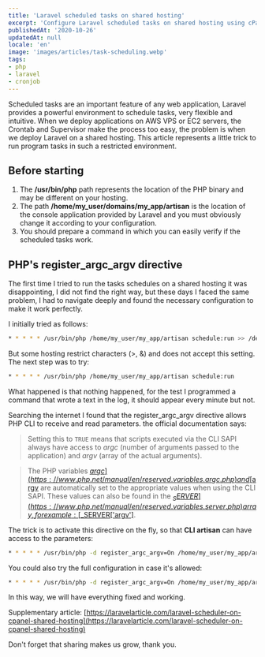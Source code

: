 ```yaml
---
title: 'Laravel scheduled tasks on shared hosting'
excerpt: 'Configure Laravel scheduled tasks on shared hosting using cPanel, cronJobs with the power of PHP. '
publishedAt: '2020-10-26'
updatedAt: null
locale: 'en'
image: 'images/articles/task-scheduling.webp'
tags:
- php
- laravel
- cronjob
---
```


Scheduled tasks are an important feature of any web application, Laravel provides a powerful environment to schedule tasks, very flexible and intuitive. When we deploy applications on AWS VPS or EC2 servers, the Crontab and Supervisor make the process too easy, the problem is when we deploy Laravel on a shared hosting. This article represents a little trick to run program tasks in such a restricted environment.

## Before starting

1.  The **/usr/bin/php** path represents the location of the PHP binary and may be different on your hosting.
2.  The path **/home/my_user/domains/my_app/artisan** is the location of the console application provided by Laravel and you must obviously change it according to your configuration.
3.  You should prepare a command in which you can easily verify if the scheduled tasks work.

## PHP's register_argc_argv directive

The first time I tried to run the tasks schedules on a shared hosting it was disappointing, I did not find the right way, but these days I faced the same problem, I had to navigate deeply and found the necessary configuration to make it work perfectly.

I initially tried as follows:

```bash
* * * * * /usr/bin/php /home/my_user/my_app/artisan schedule:run >> /dev/null 2>&1
```

But some hosting restrict characters (>, &) and does not accept this setting. The next step was to try:

```bash
* * * * * /usr/bin/php /home/my_user/my_app/artisan schedule:run
```

What happened is that nothing happened, for the test I programmed a command that wrote a text in the log, it should appear every minute but not.

<article-ad></article-ad>

Searching the internet I found that the register_argc_argv directive allows PHP CLI to receive and read parameters. the official documentation says:

> Setting this to `TRUE` means that scripts executed via the CLI SAPI always have access to _argc_ (number of arguments passed to the application) and _argv_ (array of the actual arguments).

> The PHP variables [$argc](https://www.php.net/manual/en/reserved.variables.argc.php) and [$argv](https://www.php.net/manual/en/reserved.variables.argv.php) are automatically set to the appropriate values when using the CLI SAPI. These values can also be found in the [$_SERVER](https://www.php.net/manual/en/reserved.variables.server.php) array, for example: [$_SERVER['argv']](https://www.php.net/manual/en/reserved.variables.server.php).      

The trick is to activate this directive on the fly, so that **CLI artisan** can have access to the parameters:

```bash
* * * * * /usr/bin/php -d register_argc_argv=On /home/my_user/my_app/artisan schedule:run
```

You could also try the full configuration in case it's allowed:

```bash
* * * * * /usr/bin/php -d register_argc_argv=On /home/my_user/my_app/artisan schedule:run >> /dev/null 2>&1
```

In this way, we will have everything fixed and working.

Supplementary article: [https://laravelarticle.com/laravel-scheduler-on-cpanel-shared-hosting](https://laravelarticle.com/laravel-scheduler-on-cpanel-shared-hosting)

Don't forget that sharing makes us grow, thank you.